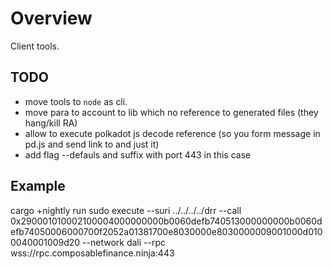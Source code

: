# Overview

Client tools.

## TODO 
- move tools to `node` as cli.
- move para to account to lib which no reference to generated files (they hang/kill RA)
- allow to execute polkadot js decode reference (so you form message in pd.js and send link to and just it)
- add flag --defauls and suffix with port 443 in this case

## Example

cargo +nightly run sudo execute --suri ../../../../drr --call 0x290001010002100004000000000b0060defb740513000000000b0060defb74050006000700f2052a01381700e8030000e8030000009001000d0100040001009d20 --network dali --rpc wss://rpc.composablefinance.ninja:443